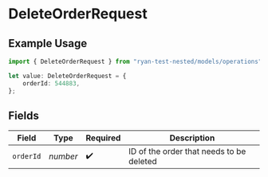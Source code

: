 # DeleteOrderRequest

## Example Usage

```typescript
import { DeleteOrderRequest } from "ryan-test-nested/models/operations";

let value: DeleteOrderRequest = {
    orderId: 544883,
};
```

## Fields

| Field                                    | Type                                     | Required                                 | Description                              |
| ---------------------------------------- | ---------------------------------------- | ---------------------------------------- | ---------------------------------------- |
| `orderId`                                | *number*                                 | :heavy_check_mark:                       | ID of the order that needs to be deleted |